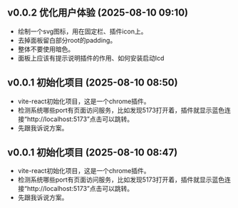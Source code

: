 ## v0.0.2 优化用户体验 (2025-08-10 09:10)
- 绘制一个svg图标，用在固定栏、插件icon上。
- 去掉面板留白部分root的padding。
- 整体不要使用暗色。
- 面板上应该有提示说明插件的作用、如何安装启动lcd

## v0.0.1 初始化项目 (2025-08-10 08:50)
- vite-react初始化项目，这是一个chrome插件。
- 检测系统哪些port有页面访问服务，比如发现5173打开着，插件就显示蓝色连接“http://localhost:5173”点击可以跳转。
- 先跟我诉说方案。

## v0.0.1 初始化项目 (2025-08-10 08:47)
- vite-react初始化项目，这是一个chrome插件。
- 检测系统哪些port有页面访问服务，比如发现5173打开着，插件就显示蓝色连接“http://localhost:5173”点击可以跳转。
- 先跟我诉说方案。

